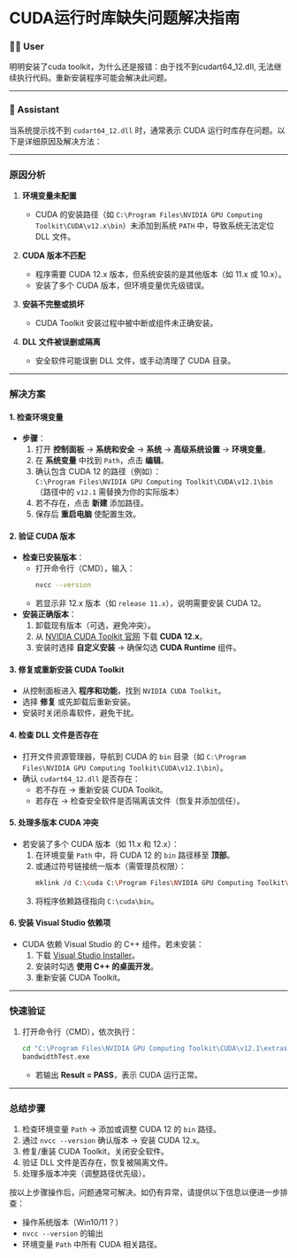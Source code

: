 # CUDA运行时库缺失问题解决指南

### 🧑‍💻 User

明明安装了cuda toolkit，为什么还是报错：由于找不到cudart64_12.dII, 无法继续执行代码。重新安装程序可能会解决此问题。

---

### 🤖 Assistant

当系统提示找不到 `cudart64_12.dll` 时，通常表示 CUDA 运行时库存在问题。以下是详细原因及解决方法：

---

### **原因分析**
1. **环境变量未配置**  
   - CUDA 的安装路径（如 `C:\Program Files\NVIDIA GPU Computing Toolkit\CUDA\v12.x\bin`）未添加到系统 `PATH` 中，导致系统无法定位 DLL 文件。

2. **CUDA 版本不匹配**  
   - 程序需要 CUDA 12.x 版本，但系统安装的是其他版本（如 11.x 或 10.x）。
   - 安装了多个 CUDA 版本，但环境变量优先级错误。

3. **安装不完整或损坏**  
   - CUDA Toolkit 安装过程中被中断或组件未正确安装。

4. **DLL 文件被误删或隔离**  
   - 安全软件可能误删 DLL 文件，或手动清理了 CUDA 目录。

---

### **解决方案**

#### 1. **检查环境变量**
   - **步骤**：
     1. 打开 **控制面板** → **系统和安全** → **系统** → **高级系统设置** → **环境变量**。
     2. 在 **系统变量** 中找到 `Path`，点击 **编辑**。
     3. 确认包含 CUDA 12 的路径（例如）：  
        `C:\Program Files\NVIDIA GPU Computing Toolkit\CUDA\v12.1\bin`  
        （路径中的 `v12.1` 需替换为你的实际版本）
     4. 若不存在，点击 **新建** 添加路径。
     5. 保存后 **重启电脑** 使配置生效。

#### 2. **验证 CUDA 版本**
   - **检查已安装版本**：
     - 打开命令行（CMD），输入：
       ```bash
       nvcc --version
       ```
     - 若显示非 12.x 版本（如 `release 11.x`），说明需要安装 CUDA 12。
   - **安装正确版本**：
     1. 卸载现有版本（可选，避免冲突）。
     2. 从 [NVIDIA CUDA Toolkit 官网](https://developer.nvidia.com/cuda-toolkit-archive) 下载 **CUDA 12.x**。
     3. 安装时选择 **自定义安装** → 确保勾选 **CUDA Runtime** 组件。

#### 3. **修复或重新安装 CUDA Toolkit**
   - 从控制面板进入 **程序和功能**，找到 `NVIDIA CUDA Toolkit`。
   - 选择 **修复** 或先卸载后重新安装。
   - 安装时关闭杀毒软件，避免干扰。

#### 4. **检查 DLL 文件是否存在**
   - 打开文件资源管理器，导航到 CUDA 的 `bin` 目录（如 `C:\Program Files\NVIDIA GPU Computing Toolkit\CUDA\v12.1\bin`）。
   - 确认 `cudart64_12.dll` 是否存在：
     - 若不存在 → 重新安装 CUDA Toolkit。
     - 若存在 → 检查安全软件是否隔离该文件（恢复并添加信任）。

#### 5. **处理多版本 CUDA 冲突**
   - 若安装了多个 CUDA 版本（如 11.x 和 12.x）：
     1. 在环境变量 `Path` 中，将 CUDA 12 的 `bin` 路径移至 **顶部**。
     2. 或通过符号链接统一版本（需管理员权限）：
        ```bash
        mklink /d C:\cuda C:\Program Files\NVIDIA GPU Computing Toolkit\CUDA\v12.1
        ```
     3. 将程序依赖路径指向 `C:\cuda\bin`。

#### 6. **安装 Visual Studio 依赖项**
   - CUDA 依赖 Visual Studio 的 C++ 组件。若未安装：
     1. 下载 [Visual Studio Installer](https://visualstudio.microsoft.com/)。
     2. 安装时勾选 **使用 C++ 的桌面开发**。
     3. 重新安装 CUDA Toolkit。

---

### **快速验证**
1. 打开命令行（CMD），依次执行：
   ```bash
   cd "C:\Program Files\NVIDIA GPU Computing Toolkit\CUDA\v12.1\extras\demo_suite"
   bandwidthTest.exe
   ```
   - 若输出 **Result = PASS**，表示 CUDA 运行正常。

---

### **总结步骤**
1. 检查环境变量 `Path` → 添加或调整 CUDA 12 的 `bin` 路径。
2. 通过 `nvcc --version` 确认版本 → 安装 CUDA 12.x。
3. 修复/重装 CUDA Toolkit，关闭安全软件。
4. 验证 DLL 文件是否存在，恢复被隔离文件。
5. 处理多版本冲突（调整路径优先级）。

按以上步骤操作后，问题通常可解决。如仍有异常，请提供以下信息以便进一步排查：
- 操作系统版本（Win10/11？）
- `nvcc --version` 的输出
- 环境变量 `Path` 中所有 CUDA 相关路径。